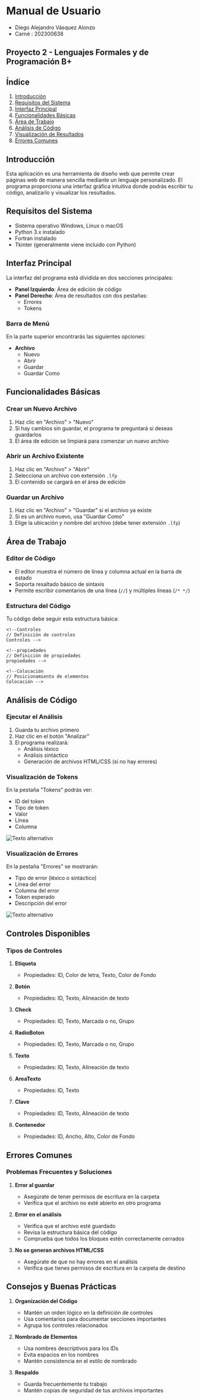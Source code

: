 # Manual de Usuario
- Diego Alejandro Vásquez Alonzo
- Carné : 202300638


## Proyecto 2 - Lenguajes Formales y de Programación B+

## Índice

1. [Introducción](#introducción)
2. [Requisitos del Sistema](#requisitos-del-sistema)
3. [Interfaz Principal](#interfaz-principal)
4. [Funcionalidades Básicas](#funcionalidades-básicas)
5. [Área de Trabajo](#área-de-trabajo)
6. [Análisis de Código](#análisis-de-código)
7. [Visualización de Resultados](#visualización-de-resultados)
8. [Errores Comunes](#errores-comunes)

## Introducción

Esta aplicación es una herramienta de diseño web que permite crear páginas web de manera sencilla mediante un lenguaje personalizado. El programa proporciona una interfaz gráfica intuitiva donde podrás escribir tu código, analizarlo y visualizar los resultados.

## Requisitos del Sistema

- Sistema operativo Windows, Linux o macOS
- Python 3.x instalado
- Fortran instalado
- Tkinter (generalmente viene incluido con Python)

## Interfaz Principal

La interfaz del programa está dividida en dos secciones principales:

- **Panel Izquierdo**: Área de edición de código
- **Panel Derecho**: Área de resultados con dos pestañas:
  - Errores
  - Tokens

### Barra de Menú

En la parte superior encontrarás las siguientes opciones:

- **Archivo**
  - Nuevo
  - Abrir
  - Guardar
  - Guardar Como

## Funcionalidades Básicas

### Crear un Nuevo Archivo

1. Haz clic en "Archivo" > "Nuevo"
2. Si hay cambios sin guardar, el programa te preguntará si deseas guardarlos
3. El área de edición se limpiará para comenzar un nuevo archivo

### Abrir un Archivo Existente

1. Haz clic en "Archivo" > "Abrir"
2. Selecciona un archivo con extensión `.lfp`
3. El contenido se cargará en el área de edición

### Guardar un Archivo

1. Haz clic en "Archivo" > "Guardar" si el archivo ya existe
2. Si es un archivo nuevo, usa "Guardar Como"
3. Elige la ubicación y nombre del archivo (debe tener extensión `.lfp`)

## Área de Trabajo

### Editor de Código

- El editor muestra el número de línea y columna actual en la barra de estado
- Soporta resaltado básico de sintaxis
- Permite escribir comentarios de una línea (`//`) y múltiples líneas (`/* */`)

### Estructura del Código

Tu código debe seguir esta estructura básica:

```
<!--Controles
// Definición de controles
Controles -->

<!--propiedades
// Definición de propiedades
propiedades -->

<!--Colocación
// Posicionamiento de elementos
Colocación -->
```

## Análisis de Código

### Ejecutar el Análisis

1. Guarda tu archivo primero
2. Haz clic en el botón "Analizar"
3. El programa realizará:
   - Análisis léxico
   - Análisis sintáctico
   - Generación de archivos HTML/CSS (si no hay errores)

### Visualización de Tokens

En la pestaña "Tokens" podrás ver:

- ID del token
- Tipo de token
- Valor
- Línea
- Columna

![Texto alternativo](image.png)

### Visualización de Errores

En la pestaña "Errores" se mostrarán:

- Tipo de error (léxico o sintáctico)
- Línea del error
- Columna del error
- Token esperado
- Descripción del error

![Texto alternativo](Errores.png)

## Controles Disponibles

### Tipos de Controles

1. **Etiqueta**

   - Propiedades: ID, Color de letra, Texto, Color de Fondo

2. **Botón**

   - Propiedades: ID, Texto, Alineación de texto

3. **Check**

   - Propiedades: ID, Texto, Marcada o no, Grupo

4. **RadioBoton**

   - Propiedades: ID, Texto, Marcada o no, Grupo

5. **Texto**

   - Propiedades: ID, Texto, Alineación de texto

6. **AreaTexto**

   - Propiedades: ID, Texto

7. **Clave**

   - Propiedades: ID, Texto, Alineación de texto

8. **Contenedor**
   - Propiedades: ID, Ancho, Alto, Color de Fondo

## Errores Comunes

### Problemas Frecuentes y Soluciones

1. **Error al guardar**

   - Asegúrate de tener permisos de escritura en la carpeta
   - Verifica que el archivo no esté abierto en otro programa

2. **Error en el análisis**

   - Verifica que el archivo esté guardado
   - Revisa la estructura básica del código
   - Comprueba que todos los bloques estén correctamente cerrados

3. **No se generan archivos HTML/CSS**
   - Asegúrate de que no hay errores en el análisis
   - Verifica que tienes permisos de escritura en la carpeta de destino

## Consejos y Buenas Prácticas

1. **Organización del Código**

   - Mantén un orden lógico en la definición de controles
   - Usa comentarios para documentar secciones importantes
   - Agrupa los controles relacionados

2. **Nombrado de Elementos**

   - Usa nombres descriptivos para los IDs
   - Evita espacios en los nombres
   - Mantén consistencia en el estilo de nombrado

3. **Respaldo**
   - Guarda frecuentemente tu trabajo
   - Mantén copias de seguridad de tus archivos importantes
